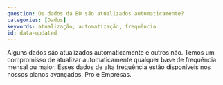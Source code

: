 ```yaml
---
question: Os dados da BD são atualizados automaticamente?
categories: [Dados]
keywords: atualização, automatização, frequência
id: data-updated
---
```


Alguns dados são atualizados automaticamente e outros não. Temos um compromisso de atualizar automaticamente qualquer base de frequência mensal ou maior. Esses dados de alta frequência estão disponíveis nos nossos planos avançados, Pro e Empresas.
